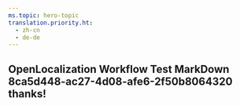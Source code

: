 ```yaml
---
ms.topic: hero-topic
translation.priority.ht: 
  - zh-cn
  - de-de
---
```

## OpenLocalization Workflow Test MarkDown 8ca5d448-ac27-4d08-afe6-2f50b8064320 thanks!
